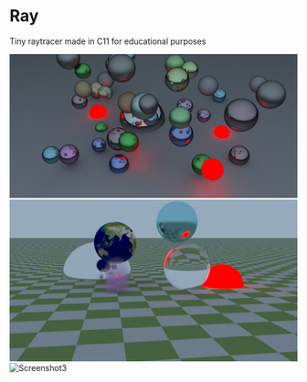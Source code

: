 # Ray

Tiny raytracer made in C11 for educational purposes

![Screenshot1](screenshots/0-1024rp.jpg)
![Screenshot2](screenshots/1-128.jpg)
![Screenshot3](screenshots/cornellbox1-8192rp-42m.png)